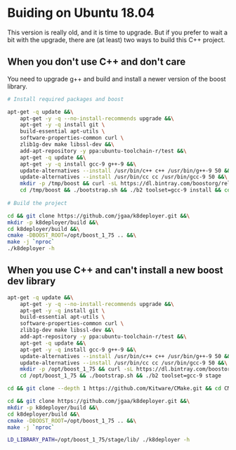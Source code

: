 # Buiding on Ubuntu 18.04

This version is really old, and it is time to upgrade. But if you prefer to wait a bit with the upgrade, there are (at least) two ways to build this C++ project.

## When you don't use C++ and don't care

You need to upgrade g++ and build and install a newer version of the boost library.

```sh
# Install required packages and boost

apt-get -q update &&\
    apt-get -y -q --no-install-recommends upgrade &&\
    apt-get -y -q install git \
    build-essential apt-utils \
    software-properties-common curl \
    zlib1g-dev make libssl-dev &&\
    add-apt-repository -y ppa:ubuntu-toolchain-r/test &&\
    apt-get -q update &&\
    apt-get -y -q install gcc-9 g++-9 &&\
    update-alternatives --install /usr/bin/c++ c++ /usr/bin/g++-9 50 &&\
    update-alternatives --install /usr/bin/cc cc /usr/bin/gcc-9 50 &&\
    mkdir -p /tmp/boost && curl -sL https://dl.bintray.com/boostorg/release/1.75.0/source/boost_1_75_0.tar.bz2 | tar -xjC /tmp/boost --strip-components 1 &&\
    cd /tmp/boost && ./bootstrap.sh && ./b2 toolset=gcc-9 install && cd && rm -rf /tmp/boost
    
# Build the project

cd && git clone https://github.com/jgaa/k8deployer.git &&\
mkdir -p k8deployer/build &&\
cd k8deployer/build &&\
cmake -DBOOST_ROOT=/opt/boost_1_75 .. &&\
make -j `nproc`
./k8deployer -h

```

## When you use C++ and can't install a new boost dev library

```sh
apt-get -q update &&\
    apt-get -y -q --no-install-recommends upgrade &&\
    apt-get -y -q install git \
    build-essential apt-utils \
    software-properties-common curl \
    zlib1g-dev make libssl-dev &&\
    add-apt-repository -y ppa:ubuntu-toolchain-r/test &&\
    apt-get -q update &&\
    apt-get -y -q install gcc-9 g++-9 &&\
    update-alternatives --install /usr/bin/c++ c++ /usr/bin/g++-9 50 &&\
    update-alternatives --install /usr/bin/cc cc /usr/bin/gcc-9 50 &&\
    mkdir -p /opt/boost_1_75 && curl -sL https://dl.bintray.com/boostorg/release/1.75.0/source/boost_1_75_0.tar.bz2 | tar -xjC /opt/boost_1_75 --strip-components 1 &&\
    cd /opt/boost_1_75 && ./bootstrap.sh && ./b2 toolset=gcc-9 stage

cd && git clone --depth 1 https://github.com/Kitware/CMake.git && cd CMake && ./bootstrap && ./configure && make -j `nproc` && make install

cd && git clone https://github.com/jgaa/k8deployer.git &&\
mkdir -p k8deployer/build &&\
cd k8deployer/build &&\
cmake -DBOOST_ROOT=/opt/boost_1_75 .. &&\
make -j `nproc`

LD_LIBRARY_PATH=/opt/boost_1_75/stage/lib/ ./k8deployer -h

```
